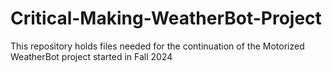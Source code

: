 # Critical-Making-WeatherBot-Project
This repository holds files needed for the continuation of the Motorized WeatherBot project started in Fall 2024
